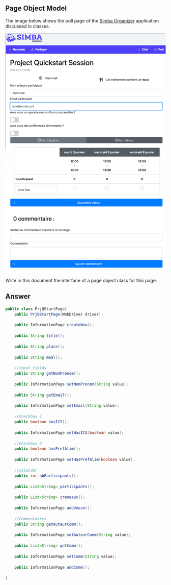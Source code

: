 ## Page Object Model

The image below shows the poll page of the [Simba Organizer](https://github.com/barais/doodlestudent/) application discussed in classes.

![Simba Organizer Poll page](simba-poll-page.png)

Write in this document the interface of a page object class for this page.

## Answer

```Java
public class PrjQStartPage{
    public PrjQStartPage(WebDriver driver);

    public InformationPage createNew();

    public String title();
    
    public String place();

    public String meal();

    //imput fields
    public String getNomPrenom();

    public InformationPage setNomPrenom(String value);

    public String getEmail();

    public InformationPage setEmail(String value);
    
    //Checkbox 1
    public boolean hasICS();
    
    public InformationPage setHasICS(boolean value);

    //Checkbox 2
    public boolean hasPrefAlim();
    
    public InformationPage setHasPrefAlim(boolean value);
    
    //calendar
    public int nbParticipants();
    
    public List<String> participants();

    public List<String> creneaux();
    
    public InformationPage addVoeux();
    
    //Commentaires
    public String getAuteurComm();

    public InformationPage setAuteurComm(String value);

    public List<String> getComm();

    public InformationPage setComm(String value);

    public InformationPage addComm();
    
}
```